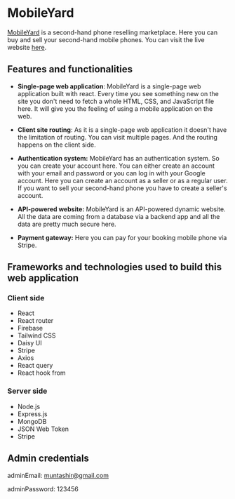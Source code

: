 # MobileYard

[MobileYard](https://mobileyard-bab0c.web.app/) is a second-hand phone reselling marketplace. Here you can buy and sell your second-hand mobile phones. You can visit the live website [here](https://mobileyard-bab0c.web.app/).

## Features and functionalities

- **Single-page web application**: MobileYard is a single-page web application built with react. Every time you see something new on the site you don't need to fetch a whole HTML, CSS, and JavaScript file here. It will give you the feeling of using a mobile application on the web.

- **Client site routing**: As it is a single-page web application it doesn't have the limitation of routing. You can visit multiple pages. And the routing happens on the client side.

- **Authentication system:** MobileYard has an authentication system. So you can create your account here. You can either create an account with your email and password or you can log in with your Google account. Here you can create an account as a seller or as a regular user. If you want to sell your second-hand phone you have to create a seller's account.

- **API-powered website:** MobileYard is an API-powered dynamic website. All the data are coming from a database via a backend app and all the data are pretty much secure here.

- **Payment gateway:** Here you can pay for your booking mobile phone via Stripe.

## Frameworks and technologies used to build this web application

### Client side

- React
- React router
- Firebase
- Tailwind CSS
- Daisy UI
- Stripe
- Axios
- React query
- React hook from

### Server side

- Node.js
- Express.js
- MongoDB
- JSON Web Token
- Stripe

## Admin credentials

adminEmail: muntashir@gmail.com

adminPassword: 123456
